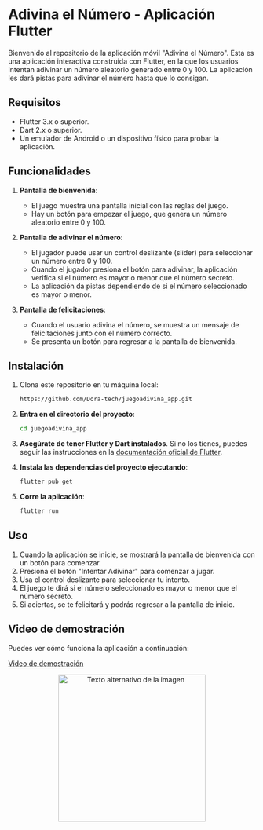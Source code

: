 # Adivina el Número - Aplicación Flutter

Bienvenido al repositorio de la aplicación móvil "Adivina el Número". Esta es una aplicación interactiva construida con Flutter, en la que los usuarios intentan adivinar un número aleatorio generado entre 0 y 100. La aplicación les dará pistas para adivinar el número hasta que lo consigan.

## Requisitos

- Flutter 3.x o superior.
- Dart 2.x o superior.
- Un emulador de Android o un dispositivo físico para probar la aplicación.

## Funcionalidades

1. **Pantalla de bienvenida**:
   - El juego muestra una pantalla inicial con las reglas del juego.
   - Hay un botón para empezar el juego, que genera un número aleatorio entre 0 y 100.

2. **Pantalla de adivinar el número**:
   - El jugador puede usar un control deslizante (slider) para seleccionar un número entre 0 y 100.
   - Cuando el jugador presiona el botón para adivinar, la aplicación verifica si el número es mayor o menor que el número secreto.
   - La aplicación da pistas dependiendo de si el número seleccionado es mayor o menor.
   
3. **Pantalla de felicitaciones**:
   - Cuando el usuario adivina el número, se muestra un mensaje de felicitaciones junto con el número correcto.
   - Se presenta un botón para regresar a la pantalla de bienvenida.

## Instalación

1. Clona este repositorio en tu máquina local:

   ```bash
   https://github.com/Dora-tech/juegoadivina_app.git

2. **Entra en el directorio del proyecto**:

    ```bash
    cd juegoadivina_app

3. **Asegúrate de tener Flutter y Dart instalados**. Si no los tienes, puedes seguir las instrucciones en la [documentación oficial de Flutter](https://flutter.dev/docs/get-started/install).

4. **Instala las dependencias del proyecto ejecutando**:

    ```bash
    flutter pub get
    ```

5. **Corre la aplicación**:

    ```bash
    flutter run
    ```

## Uso

1. Cuando la aplicación se inicie, se mostrará la pantalla de bienvenida con un botón para comenzar.
2. Presiona el botón "Intentar Adivinar" para comenzar a jugar.
3. Usa el control deslizante para seleccionar tu intento.
4. El juego te dirá si el número seleccionado es mayor o menor que el número secreto.
5. Si aciertas, se te felicitará y podrás regresar a la pantalla de inicio.

## Video de demostración

Puedes ver cómo funciona la aplicación a continuación:

[Video de demostración](https://drive.google.com/file/d/1KIrcXbQW5bpk2aZXpL3waSyHO07KBv35/view?usp=sharing)

<p align="center">
  <img src="../juegoadivina_app/assets/images/imagen1.jpeg" alt="Texto alternativo de la imagen" width="300"/>
</p>